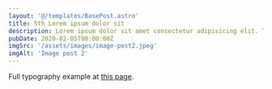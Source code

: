 ```yaml
---
layout: '@/templates/BasePost.astro'
title: 5th Lorem ipsum dolor sit
description: Lorem ipsum dolor sit amet consectetur adipisicing elit. Tenetur vero esse non molestias eos excepturi.
pubDate: 2020-02-05T00:00:00Z
imgSrc: '/assets/images/image-post2.jpeg'
imgAlt: 'Image post 2'
---
```


Full typography example at [this page](../posts/sixth-post.md).
